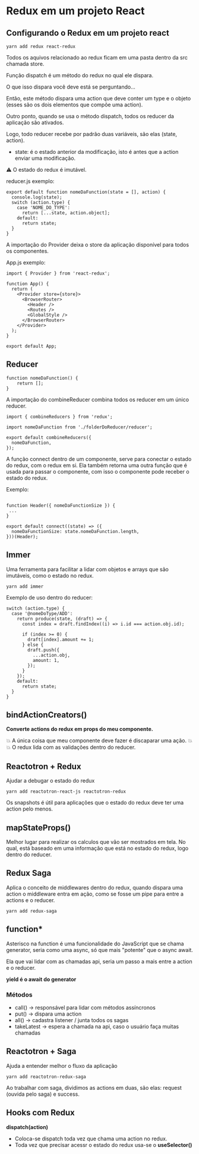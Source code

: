 # Redux em um projeto React

## Configurando o Redux em um projeto react

``yarn add redux react-redux``

Todos os aquivos relacionado ao redux ficam em uma pasta dentro da src chamada store.

Função dispatch é um método do redux no qual ele dispara.

O que isso dispara você deve está se perguntando...

Então, este método dispara uma action que deve conter um type e o objeto 
(esses são os dois elementos que compõe uma action).

Outro ponto, quando se usa o método dispatch, todos os reducer da aplicação são
ativados.

Logo, todo reducer recebe por padrão duas variáveis, são elas (state, action).

* state: é o estado anterior da modificação, isto é antes que a action enviar uma modificação.

:warning: O estado do redux é imutável.

reducer.js exemplo: 

```
export default function nomeDaFunction(state = [], action) {
  console.log(state);
  switch (action.type) {
    case 'NOME_DO_TYPE':
      return [...state, action.object];
    default:
      return state;
  }
}

```

A importação do Provider deixa o store da aplicação disponível para todos os
componentes.

App.js exemplo:

```
import { Provider } from 'react-redux';

function App() {
  return (
    <Provider store={store}>
      <BrowserRouter>
        <Header />
        <Routes />
        <GlobalStyle />
      </BrowserRouter>
    </Provider>
  );
}

export default App;

```

## Reducer

```
function nomeDaFunction() {
    return [];
}

```
A importação do  combineReducer combina todos os reducer em um único reducer.

```
import { combineReducers } from 'redux';

import nomeDaFunction from './folderDoReducer/reducer';

export default combineReducers({
  nomeDaFunction,
});

```

A função connect dentro de um componente, serve para conectar o estado do redux,
com o redux em si. Ela também retorna uma outra função que é usada para passar 
o componente, com isso o componente pode receber o estado do redux.

Exemplo:

```

function Header({ nomeDaFunctionSize }) {
 ...   
}

export default connect((state) => ({
  nomeDaFunctionSize: state.nomeDaFunction.length,
}))(Header);

```

## Immer

Uma ferramenta para facilitar a lidar com objetos e arrays que são imutáveis, 
como o estado no redux.

``yarn add immer``

Exemplo de uso dentro do reducer:

```
switch (action.type) {
  case '@nomeDoType/ADD':
    return produce(state, (draft) => {
      const index = draft.findIndex((i) => i.id === action.obj.id);

      if (index >= 0) {
        draft[index].amount += 1;
      } else {
        draft.push({
          ...action.obj,
          amount: 1,
        });
      }
    });
    default:
      return state;
  }
}
```

## bindActionCreators()

**Converte actions do redux em props do meu componente.**

:collision: A única coisa que meu componente deve fazer é discaparar uma ação.
:collision: :collision: O redux lida com as validações dentro do reducer.

## Reactotron + Redux

Ajudar a debugar o estado do redux

``yarn add reactotron-react-js reactotron-redux``

Os snapshots é útil para aplicações que o estado do redux deve ter uma action pelo menos.


## mapStateProps()

Melhor lugar para realizar os calculos que vão ser mostrados em tela. No qual, está baseado em
uma informação que está no estado do redux, logo dentro do reducer. 

## Redux Saga

Aplica o conceito de middlewares dentro do redux, quando dispara uma action o middleware entra em ação,
como se fosse um pipe para entre a actions e o reducer.

``yarn add redux-saga``

## function*

Asterisco na function é uma funcionalidade do JavaScript que se chama generator, seria como uma async, só que mais 
"potente" que o async await.

Ela que vai lidar com as chamadas api, seria um passo a mais entre a action e o reducer.

**yield é o await do generator**

### Métodos

* call() -> responsável para lidar com métodos assíncronos
* put() -> dispara uma action
* all() -> cadastra listener / junta todos os sagas
* takeLatest -> espera a chamada na api, caso o usuário faça muitas chamadas

## Reactotron + Saga

Ajuda a entender melhor o fluxo da aplicação

``yarn add reactotron-redux-saga``

Ao trabalhar com saga, dividimos as actions em duas, são elas: request (ouvida pelo saga) e success.

## Hooks com Redux

**dispatch(action)**

* Coloca-se dispatch toda vez que chama uma action no redux.
* Toda vez que precisar acessr o estado do redux usa-se o **useSelector()**


